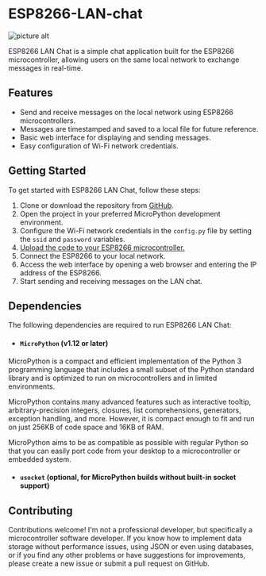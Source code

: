 
# ESP8266-LAN-chat #

![picture alt](https://imrad.com.ua/userdata/modules/wproducts/product/big/140918.jpg)


ESP8266 LAN Chat is a simple chat application built for the ESP8266 microcontroller, allowing users on the same local network to exchange messages in real-time.



## Features

- Send and receive messages on the local network using ESP8266 microcontrollers.
- Messages are timestamped and saved to a local file for future reference.
- Basic web interface for displaying and sending messages.
- Easy configuration of Wi-Fi network credentials.

## Getting Started

To get started with ESP8266 LAN Chat, follow these steps:

1. Clone or download the repository from [GitHub](https://github.com/YuriiDorosh/ESP8266-LAN-chat).
2. Open the project in your preferred MicroPython development environment.
3. Configure the Wi-Fi network credentials in the `config.py` file by setting the `ssid` and `password` variables.
4. [Upload the code to your ESP8266 microcontroller.](src)
5. Connect the ESP8266 to your local network.
6. Access the web interface by opening a web browser and entering the IP address of the ESP8266.
7. Start sending and receiving messages on the LAN chat.




## Dependencies

The following dependencies are required to run ESP8266 LAN Chat:

- #### `MicroPython` (v1.12 or later)

 MicroPython is a compact and efficient implementation of the Python 3 programming language that includes a small subset of the Python standard library and is optimized to run on microcontrollers and in limited environments.

MicroPython contains many advanced features such as interactive tooltip, arbitrary-precision integers, closures, list comprehensions, generators, exception handling, and more. However, it is compact enough to fit and run on just 256KB of code space and 16KB of RAM.

MicroPython aims to be as compatible as possible with regular Python so that you can easily port code from your desktop to a microcontroller or embedded system.

- #### `usocket` (optional, for MicroPython builds without built-in socket support)

## Contributing

Contributions welcome! I'm not a professional developer, but specifically a microcontroller software developer. If you know how to implement data storage without performance issues, using JSON or even using databases, or if you find any other problems or have suggestions for improvements, please create a new issue or submit a pull request on GitHub.
